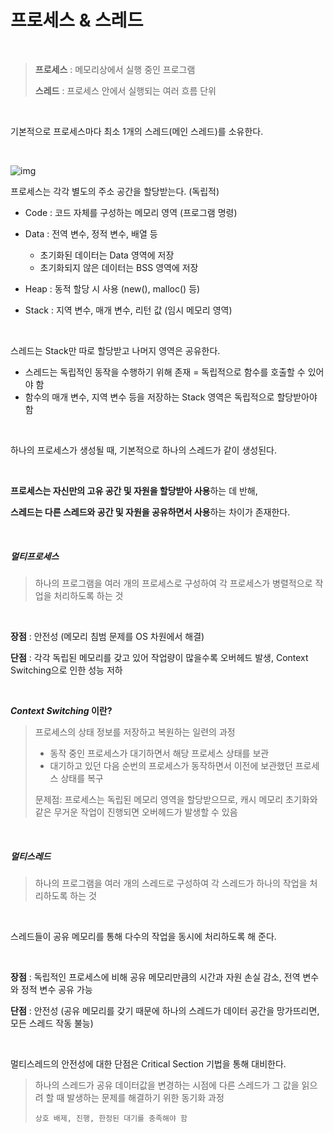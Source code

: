 # 프로세스 & 스레드

<br>

> **프로세스** : 메모리상에서 실행 중인 프로그램
>
> **스레드** : 프로세스 안에서 실행되는 여러 흐름 단위

<br>

기본적으로 프로세스마다 최소 1개의 스레드(메인 스레드)를 소유한다.

<br>

![img](https://camo.githubusercontent.com/3dc4ad61f03160c310a855a4bd68a9f2a2c9a4c7/68747470733a2f2f74312e6461756d63646e2e6e65742f6366696c652f746973746f72792f393938383931343635433637433330363036)

프로세스는 각각 별도의 주소 공간을 할당받는다. (독립적)

- Code : 코드 자체를 구성하는 메모리 영역 (프로그램 명령)

- Data : 전역 변수, 정적 변수, 배열 등
  - 초기화된 데이터는 Data 영역에 저장
  - 초기화되지 않은 데이터는 BSS 영역에 저장

- Heap : 동적 할당 시 사용 (new(), malloc() 등)

- Stack : 지역 변수, 매개 변수, 리턴 값 (임시 메모리 영역)

<br>

스레드는 Stack만 따로 할당받고 나머지 영역은 공유한다.

- 스레드는 독립적인 동작을 수행하기 위해 존재 = 독립적으로 함수를 호출할 수 있어야 함
- 함수의 매개 변수, 지역 변수 등을 저장하는 Stack 영역은 독립적으로 할당받아야 함

<br>

하나의 프로세스가 생성될 때, 기본적으로 하나의 스레드가 같이 생성된다.

<br>

**프로세스는 자신만의 고유 공간 및 자원을 할당받아 사용**하는 데 반해,

**스레드는 다른 스레드와 공간 및 자원을 공유하면서 사용**하는 차이가 존재한다.

<br>

##### 멀티프로세스

> 하나의 프로그램을 여러 개의 프로세스로 구성하여 각 프로세스가 병렬적으로 작업을 처리하도록 하는 것

<br>

**장점** : 안전성 (메모리 침범 문제를 OS 차원에서 해결)

**단점** : 각각 독립된 메모리를 갖고 있어 작업량이 많을수록 오버헤드 발생, Context Switching으로 인한 성능 저하

<br>

***Context Switching* 이란?**

> 프로세스의 상태 정보를 저장하고 복원하는 일련의 과정
> - 동작 중인 프로세스가 대기하면서 해당 프로세스 상태를 보관
> - 대기하고 있던 다음 순번의 프로세스가 동작하면서 이전에 보관했던 프로세스 상태를 복구
>
> 문제점: 프로세스는 독립된 메모리 영역을 할당받으므로, 캐시 메모리 초기화와 같은 무거운 작업이 진행되면 오버헤드가 발생할 수 있음

<br>

##### 멀티스레드

> 하나의 프로그램을 여러 개의 스레드로 구성하여 각 스레드가 하나의 작업을 처리하도록 하는 것

<br>

스레드들이 공유 메모리를 통해 다수의 작업을 동시에 처리하도록 해 준다.

<br>

**장점** : 독립적인 프로세스에 비해 공유 메모리만큼의 시간과 자원 손실 감소, 전역 변수와 정적 변수 공유 가능

**단점** : 안전성 (공유 메모리를 갖기 때문에 하나의 스레드가 데이터 공간을 망가뜨리면, 모든 스레드 작동 불능)

<br>

멀티스레드의 안전성에 대한 단점은 Critical Section 기법을 통해 대비한다.

> 하나의 스레드가 공유 데이터값을 변경하는 시점에 다른 스레드가 그 값을 읽으려 할 때 발생하는 문제를 해결하기 위한 동기화 과정
>
> ```
> 상호 배제, 진행, 한정된 대기를 충족해야 함
> ```
